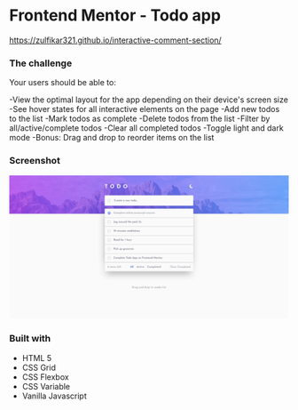 # Frontend Mentor - Todo app

https://zulfikar321.github.io/interactive-comment-section/

### The challenge

Your users should be able to:

-View the optimal layout for the app depending on their device's screen size
-See hover states for all interactive elements on the page
-Add new todos to the list
-Mark todos as complete
-Delete todos from the list
-Filter by all/active/complete todos
-Clear all completed todos
-Toggle light and dark mode
-Bonus: Drag and drop to reorder items on the list

### Screenshot
![ss](https://github.com/zulfikar321/todo-app/blob/main/Web%20capture_1-3-2022_18719_127.0.0.1.jpeg?raw=true)

### Built with
 
- HTML 5
- CSS Grid
- CSS Flexbox
- CSS Variable
- Vanilla Javascript

